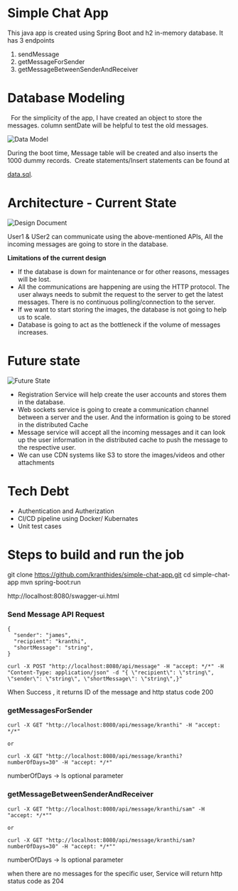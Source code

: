 # Simple Chat App 

This java app is created using Spring Boot and h2 in-memory database. It has 3 endpoints 

1. sendMessage
2. getMessageForSender 
3. getMessageBetweenSenderAndReceiver

# Database Modeling 
 
For the simplicity of the app, I have created an object to store the messages. column sentDate will be helpful to test the old messages. 

![Data Model](https://user-images.githubusercontent.com/9857819/126576422-66b62435-6e2e-48a9-a20c-421d13eecf5f.png)

During the boot time, Message table will be created and also inserts the 1000 dummy records.  Create statements/Insert statements can be found at 

[data.sql](https://github.com/kranthides/simple-chat-app/blob/master/src/main/resources/data.sql).


# Architecture - Current State

![Design Document](https://user-images.githubusercontent.com/9857819/126578123-63806b97-8c3c-49fa-b930-f928663a6440.png)

User1 & USer2 can communicate using the above-mentioned APIs, All the incoming messages are going to store in the database.  

**Limitations of the current design**
* If the database is down for maintenance or for other reasons, messages will be lost. 
* All the communications are happening are using the HTTP protocol. The user always needs to submit the request to the server to get the latest messages. There is no continuous polling/connection to the server. 
* If we want to start storing the images, the database is not going to help us to scale. 
* Database is going to act as the bottleneck if the volume of messages increases. 

# Future state 
![Future State](https://user-images.githubusercontent.com/9857819/126579186-dedae732-9c05-4c96-8895-615c36d3ee08.png)

* Registration Service will help create the user accounts and stores them in the database. 
* Web sockets service is going to create a communication channel between a server and the user. And the information is going to be stored in the distributed Cache
* Message service will accept all the incoming messages and it can look up the user information in the distributed cache to push the message to the respective user. 
* We can use CDN systems like S3 to store the images/videos and other attachments 

# Tech Debt 
* Authentication and Autherization 
* CI/CD pipeline using Docker/ Kubernates 
* Unit test cases 

# Steps to build and run the job 

git clone https://github.com/kranthides/simple-chat-app.git
cd simple-chat-app
mvn spring-boot:run

http://localhost:8080/swagger-ui.html

### Send Message API Request 

```
{
  "sender": "james",
  "recipient": "kranthi",
  "shortMessage": "string",
}

curl -X POST "http://localhost:8080/api/message" -H "accept: */*" -H "Content-Type: application/json" -d "{ \"recipient\": \"string\", \"sender\": \"string\", \"shortMessage\": \"string\",}"
```
When Success , it returns ID of the message and http status code 200

### getMessagesForSender
```
curl -X GET "http://localhost:8080/api/message/kranthi" -H "accept: */*"

or 

curl -X GET "http://localhost:8080/api/message/kranthi?numberOfDays=30" -H "accept: */*"
```
numberOfDays -> Is optional parameter 


### getMessageBetweenSenderAndReceiver
```
curl -X GET "http://localhost:8080/api/message/kranthi/sam" -H "accept: */*""

or 

curl -X GET "http://localhost:8080/api/message/kranthi/sam?numberOfDays=30" -H "accept: */*""
```
numberOfDays -> Is optional parameter 


when there are no messages for the specific user, Service will return http status code as 204
